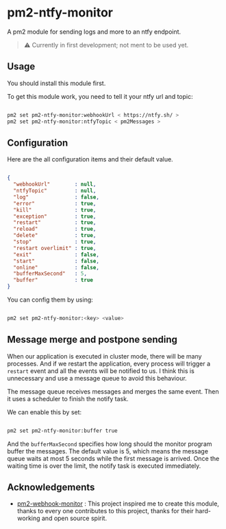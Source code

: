 # pm2-ntfy-monitor
A pm2 module for sending logs and more to an ntfy endpoint.
> :warning: Currently in first development; not ment to be used yet.


## Usage

You should install this module first.


To get this module work, you need to tell it your ntfy url and topic:

```sh

pm2 set pm2-ntfy-monitor:webhookUrl < https://ntfy.sh/ >
pm2 set pm2-ntfy-monitor:ntfyTopic < pm2Messages >

```



## Configuration

Here are the all configuration items and their default value.

```json

{
  "webhookUrl"        : null,
  "ntfyTopic"         : null,
  "log"               : false,
  "error"             : true,
  "kill"              : true,
  "exception"         : true,
  "restart"           : true,
  "reload"            : true,
  "delete"            : true,
  "stop"              : true,
  "restart overlimit" : true,
  "exit"              : false,
  "start"             : false,
  "online"            : false,
  "bufferMaxSecond"   : 5,
  "buffer"            : true
}

```

You can config them by using:

```sh

pm2 set pm2-ntfy-monitor:<key> <value>

```

## Message merge and postpone sending

When our application is executed in cluster mode, there will be many processes. And if we restart the application, every process will trigger a `restart` event and all the events will be notified to us. I think this is unnecessary and use a message queue to avoid this behaviour.

The message queue receives messages and merges the same event. Then it uses a scheduler to finish the notify task.

We can enable this by set:

```sh

pm2 set pm2-ntfy-monitor:buffer true

```

And the `bufferMaxSecond` specifies how long should the monitor program buffer the messages. The default value is 5, which means the message queue waits at most 5 seconds while the first message is arrived. Once the waiting time is over the limit, the notify task is executed immediately.

## Acknowledgements

- [pm2-webhook-monitor](https://github.com/ZhangPuXi/Pm2WebhookMonitor) : This project inspired me to create this module, thanks to every one contributes to this project, thanks for their hard-working and open source spirit.